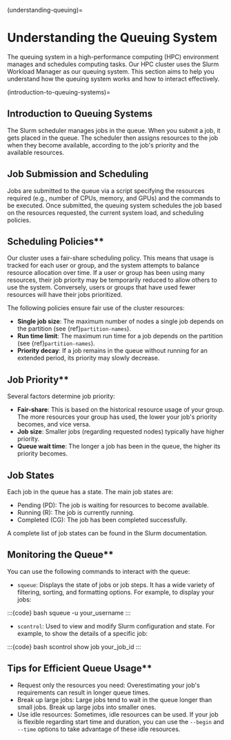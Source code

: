 (understanding-queuing)=
# Understanding the Queuing System

The queuing system in a high-performance computing (HPC) environment manages and schedules computing tasks. Our HPC cluster uses the Slurm Workload Manager as our queuing system. This section aims to help you understand how the queuing system works and how to interact effectively.

(introduction-to-queuing-systems)=
## Introduction to Queuing Systems

The Slurm scheduler manages jobs in the queue. When you submit a job, it gets placed in the queue. The scheduler then assigns resources to the job when they become available, according to the job's priority and the available resources.

## Job Submission and Scheduling

Jobs are submitted to the queue via a script specifying the resources required (e.g., number of CPUs, memory, and GPUs) and the commands to be executed. Once submitted, the queuing system schedules the job based on the resources requested, the current system load, and scheduling policies.

## Scheduling Policies**

Our cluster uses a fair-share scheduling policy. This means that usage is tracked for each user or group, and the system attempts to balance resource allocation over time. If a user or group has been using many resources, their job priority may be temporarily reduced to allow others to use the system. Conversely, users or groups that have used fewer resources will have their jobs prioritized.

The following policies ensure fair use of the cluster resources:

- **Single job size**: The maximum number of nodes a single job depends on the partition (see {ref}`partition-names`).
- **Run time limit**: The maximum run time for a job depends on the partition (see {ref}`partition-names`).
- **Priority decay**: If a job remains in the queue without running for an extended period, its priority may slowly decrease.

## Job Priority**

Several factors determine job priority:

- **Fair-share**: This is based on the historical resource usage of your group. The more resources your group has used, the lower your job's priority becomes, and vice versa.
- **Job size**: Smaller jobs (regarding requested nodes) typically have higher priority.
- **Queue wait time**: The longer a job has been in the queue, the higher its priority becomes.

## Job States

Each job in the queue has a state. The main job states are:

- Pending (PD): The job is waiting for resources to become available.
- Running (R): The job is currently running.
- Completed (CG): The job has been completed successfully.

A complete list of job states can be found in the Slurm documentation.

## Monitoring the Queue**

You can use the following commands to interact with the queue:

- `squeue`: Displays the state of jobs or job steps. It has a wide variety of filtering, sorting, and formatting options. For example, to display your jobs:

:::{code} bash
squeue -u your_username
:::

- `scontrol`: Used to view and modify Slurm configuration and state. For example, to show the details of a specific job:

:::{code} bash
scontrol show job your_job_id
:::

## Tips for Efficient Queue Usage**

- Request only the resources you need: Overestimating your job's requirements can result in longer queue times.
- Break up large jobs: Large jobs tend to wait in the queue longer than small jobs. Break up large jobs into smaller ones.
- Use idle resources: Sometimes, idle resources can be used. If your job is flexible regarding start time and duration, you can use the `--begin` and `--time` options to take advantage of these idle resources.

